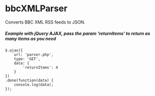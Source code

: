 # bbcXMLParser
Converts BBC XML RSS feeds to JSON.

##### Example with jQuery AJAX, pass the param 'returnItems' to return as many items as you need

	$.ajax({
		url: 'parser.php',
		type: 'GET',
		data: {
			'returnItems': 4
		}
	})
	.done(function(data) {
		console.log(data);
	});
